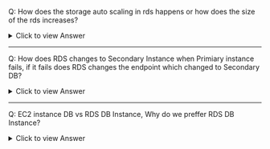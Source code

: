 Q: How does the storage auto scaling in rds happens or how does the size of the rds increases?

<details>
  <summary>Click to view Answer</summary>

- You can't reduce the amount of storage for a DB instance after storage has been allocated. When you increase the allocated storage, it must be by at least 10 percent. If you try to increase the value by less than 10 percent, you get an error. Scaling storage for RDS for SQL Server DB instances is supported only for the General Purpose SSD and Provisioned IOPS SSD storage types. [Increasing DB instance storage capacity](https://docs.aws.amazon.com/AmazonRDS/latest/UserGuide/USER_PIOPS.ModifyingExisting.html)
- You must set the maximum storage threshold to at least 10% more than the current allocated storage. We recommend setting it to at least 26% more to avoid receiving an event notification that the storage size is approaching the maximum storage threshold.
- For example, if you have DB instance with 1000 GiB of allocated storage, then set the maximum storage threshold to at least 1100 GiB. If you don't, you get an error such as Invalid max storage size for engine_name. However, we recommend that you set the maximum storage threshold to at least 1260 GiB to avoid the event notification. [Managing capacity automatically with Amazon RDS storage autoscaling](https://docs.aws.amazon.com/AmazonRDS/latest/UserGuide/USER_PIOPS.Autoscaling.html)
- Storage optimization can take several hours. You can't make further storage modifications for either six (6) hours or until storage optimization has completed on the instance, whichever is longer. 

</details>

---

Q: How does RDS changes to Secondary Instance when Primiary instance fails, if it fails does RDS changes the endpoint which changed to Secondary DB?

<details>
  <summary>Click to view Answer</summary>

- Implementing disaster recovery. You can promote a read replica to a standalone instance as a disaster recovery solution if the primary DB instance fails.[Working with DB instance read replicas](https://docs.aws.amazon.com/AmazonRDS/latest/UserGuide/USER_ReadRepl.html)
- Yes, in an Amazon RDS Multi-AZ setup, the endpoint will remain the same after a failover to the secondary DB instance. This ensures a seamless transition for applications without requiring any manual intervention or changes to the application's database connection settings.
- During a failover:
  - RDS updates the DNS record to point to the secondary instance (now promoted to primary).
  - The failover typically completes in 1–2 minutes, and applications can reconnect using the same endpoint without any changes to their configuration.
  - This ensures seamless failover for applications, as they don’t need to know which instance is primary or update connection strings.
- Why This Works:
  - RDS uses a CNAME DNS record for the endpoint, which can be updated to point to the new primary’s IP address during failover.
  - Applications experience a brief interruption (usually 60–120 seconds), but no manual intervention or code changes are needed.

</details>

---

Q: EC2 instance DB vs RDS DB Instance, Why do we preffer RDS DB Instance?

<details>
  <summary>Click to view Answer</summary>

| **Feature**               | **Amazon RDS**                                                                                         | **Amazon EC2**                                                                                             |
|---------------------------|--------------------------------------------------------------------------------------------------------|-------------------------------------------------------------------------------------------------------------|
| **Definition**            | Managed Database-as-a-Service (DBaaS) for relational databases.                                        | Virtual server where you manually install and manage your database engine.                                 |
| **Supported Engines**     | MySQL, MariaDB, PostgreSQL, Oracle, SQL Server                                                        | Any database engine/version you want.                                                                      |
| **Administration**        | Fully managed by AWS: provisioning, patching, backups, recovery.                                       | Full control, but you manage all tasks including setup, patching, backups, and failover.                   |
| **High Availability**     | Built-in multi-AZ deployments with automatic failover.                                                 | Must be configured manually (e.g., clustering, replication).                                               |
| **Backups**               | Automated daily backups, point-in-time recovery, and snapshots supported.                             | Manual setup required. CloudWatch can't monitor backup status natively.                                    |
| **Scalability**           | Click-based vertical scaling and automatic read replicas.                                              | Manual architecture design needed (load balancing, sharding, clustering).                                  |
| **Performance**           | Provisioned IOPS for consistent high performance; integrated with CloudWatch.                         | Depends on EBS and instance type; external tools needed for monitoring.                                    |
| **Storage Options**       | General Purpose SSD, Provisioned IOPS SSD, Magnetic.                                                   | Up to 16,000 IOPS and 2,000 Mbps using EBS-optimized instances.                                             |
| **Support & Control**     | Limited to AWS-supported engines/versions; limited OS/database control.                               | Full control over OS, software stack, and database configuration.                                          |
| **Security**              | Encryption at rest & in transit managed by AWS.                                                       | Must configure EBS-level or database-level encryption manually.                                             |
| **Licensing**             | Offers License Included & BYOL (depends on DB engine). SQL Server supports only License Included.     | BYOL supported for all engines.                                                                            |
| **Cost**                  | Higher, as AWS handles most maintenance and management tasks.                                          | Lower, but requires time and effort for manual setup and management.                                       |
| **Ease of Use**           | Simple API calls and console usage for deployment, management, and scaling.                           | Complex setup and management process, but maximum flexibility.                                             |
| **Monitoring**            | Integrated with Amazon CloudWatch.                                                                    | Requires third-party tools or custom scripts.                                                              |
| **Disaster Recovery**     | PITR (Point-In-Time Recovery) supported for last 7 days; automated backups.                           | You must manually implement and test your DR plan.                                                         |
| **Read Replicas**         | Native support for read replicas, which can be regionally distributed.                                | Requires manual setup of replication and query routing.                                                    |
| **When to Choose**        | Preferable when reducing management overhead and ensuring automation.                                 | Suitable when you need full control, unsupported DB versions, or have a tight budget.                      |
| **KuebOps Recommendation**| RDS is recommended due to time and cost savings from reduced maintenance overhead.                     | Use EC2 if specific database requirements are not met by RDS or for cost-saving with in-house expertise.   |

</details>
